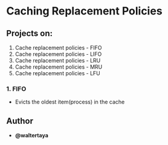 # Caching Replacement Policies

## Projects on:

1. Cache replacement policies - FIFO
2. Cache replacement policies - LIFO
3. Cache replacement policies - LRU
4. Cache replacement policies - MRU
5. Cache replacement policies - LFU

### 1. FIFO

- Evicts the oldest item(process) in the cache

## Author

- **@waltertaya**
